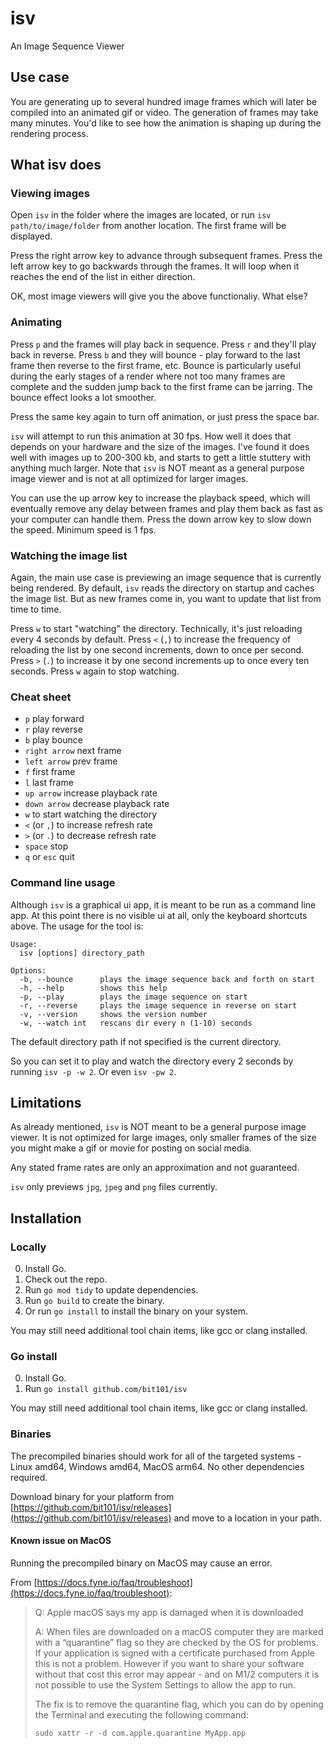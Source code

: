 # isv

An Image Sequence Viewer

## Use case

You are generating up to several hundred image frames which will later be compiled into an animated gif or video. The generation of frames may take many minutes. You'd like to see how the animation is shaping up during the rendering process.

## What isv does

### Viewing images

Open `isv` in the folder where the images are located, or run `isv path/to/image/folder` from another location. The first frame will be displayed.

Press the right arrow key to advance through subsequent frames. Press the left arrow key to go backwards through the frames. It will loop when it reaches the end of the list in either direction.

OK, most image viewers will give you the above functionaliy. What else?

### Animating

Press `p` and the frames will play back in sequence. Press `r` and they'll play back in reverse. Press `b` and they will bounce - play forward to the last frame then reverse to the first frame, etc. Bounce is particularly useful during the early stages of a render where not too many frames are complete and the sudden jump back to the first frame can be jarring. The bounce effect looks a lot smoother.

Press the same key again to turn off animation, or just press the space bar.

`isv` will attempt to run this animation at 30 fps. How well it does that depends on your hardware and the size of the images. I've found it does well with images up to 200-300 kb, and starts to gett a little stuttery with anything much larger. Note that `isv` is NOT meant as a general purpose image viewer and is not at all optimized for larger images.

You can use the up arrow key to increase the playback speed, which will eventually remove any delay between frames and play them back as fast as your computer can handle them. Press the down arrow key to slow down the speed. Minimum speed is 1 fps. 

### Watching the image list

Again, the main use case is previewing an image sequence that is currently being rendered. By default, `isv` reads the directory on startup and caches the image list. But as new frames come in, you want to update that list from time to time.

Press `w` to start "watching" the directory. Technically, it's just reloading every 4 seconds by default. Press `<` (`,`) to increase the frequency of reloading the list by one second increments, down to once per second. Press `>` (`.`) to increase it by one second increments up to once every ten seconds. Press `w` again to stop watching.

### Cheat sheet

- `p` play forward
- `r` play reverse
- `b` play bounce
- `right arrow` next frame
- `left arrow` prev frame
- `f` first frame
- `l` last frame
- `up arrow` increase playback rate
- `down arrow` decrease playback rate
- `w` to start watching the directory
- `<` (or `,`) to increase refresh rate
- `>` (or `.`) to decrease refresh rate
- `space` stop
- `q` or `esc` quit

### Command line usage

Although `isv` is a graphical ui app, it is meant to be run as a command line app. At this point there is no visible ui at all, only the keyboard shortcuts above. The usage for the tool is:

```
Usage:
  isv [options] directory_path

Options:
  -b, --bounce      plays the image sequence back and forth on start
  -h, --help        shows this help
  -p, --play        plays the image sequence on start
  -r, --reverse     plays the image sequence in reverse on start
  -v, --version     shows the version number
  -w, --watch int   rescans dir every n (1-10) seconds
```
The default directory path if not specified is the current directory. 

So you can set it to play and watch the directory every 2 seconds by running `isv -p -w 2`. Or even `isv -pw 2`.

## Limitations

As already mentioned, `isv` is NOT meant to be a general purpose image viewer. It is not optimized for large images, only smaller frames of the size you might make a gif or movie for posting on social media.

Any stated frame rates are only an approximation and not guaranteed.

`isv` only previews `jpg`, `jpeg` and `png` files currently.

## Installation

### Locally

0. Install Go.
1. Check out the repo.
2. Run `go mod tidy` to update dependencies.
3. Run `go build` to create the binary.
4. Or run `go install` to install the binary on your system.

You may still need additional tool chain items, like gcc or clang installed.

### Go install

0. Install Go.
1. Run `go install github.com/bit101/isv`

You may still need additional tool chain items, like gcc or clang installed.

### Binaries

The precompiled binaries should work for all of the targeted systems - Linux amd64, Windows amd64, MacOS arm64. No other dependencies required.

Download binary for your platform from [https://github.com/bit101/isv/releases](https://github.com/bit101/isv/releases) and move to a location in your path.

#### Known issue on MacOS

Running the precompiled binary on MacOS may cause an error.

From [https://docs.fyne.io/faq/troubleshoot](https://docs.fyne.io/faq/troubleshoot):

> Q: Apple macOS says my app is damaged when it is downloaded
>
> A: When files are downloaded on a macOS computer they are marked with a “quarantine” flag so they are checked by the OS for problems. If your application is signed with a certificate purchased from Apple this is not a problem. However if you want to share your software without that cost this error may appear - and on M1/2 computers it is not possible to use the System Settings to allow the app to run.
>
> The fix is to remove the quarantine flag, which you can do by opening the Terminal and executing the following command:
>
> `sudo xattr -r -d com.apple.quarantine MyApp.app`
